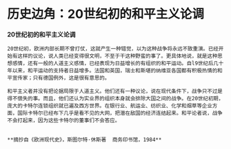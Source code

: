# 历史边角：20世纪初的和平主义论调

 **20世纪初的和平主义论调**  
  
    20世纪初，欧洲内部长期不曾打仗，这就产生一种错觉，以为这种战争将永远不致重演。已经开始有这样的议论，说人类已经变得很文明，不至于干这种野蛮的事了。更具体地说，就是这种思想感情，还有一般的人道主义感情，已经表现为日益增长的有组织的和平运动。自l9世纪后几十年以来，和平运动的支持者日益增多。法国和英国，瑞士和斯堪的纳维亚各国都有积极热情的和平宣传家；只有德国例外，这是很有意思的。

    和平主义者并没有把论据局限于人道主义。他们还有一种议论，说在现代条件下，战争只不过是得不偿失的事。而且，他们还认为实业界的组织本身就会排除大国之间的战争。在20世纪初期，庞大的卡特尔连锁组织就已遍及西方世界。在银行业、航运业、纺织业、化学和烟草等企业方面，国际卡特尔已经布下几乎是看不见的大网，把潜在敌国的经济连结起来。和平论者说，战争不会打起来，因为这些卡特尔的董事们不会答应。

    
    **摘抄自《欧洲现代史》，斯图尔特·休斯著  商务印书馆，1984**


